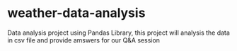 # weather-data-analysis
Data analysis project using Pandas Library, this project will analysis the data in csv file and provide amswers for our Q&amp;A session
